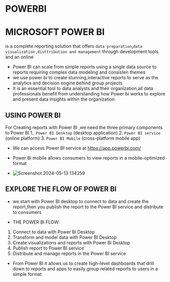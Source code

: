 # POWERBI

# MICROSOFT POWER BI

is a complete reporting solution that offers ``data preparation``,``data visualization`` ,``disttribution and management`` through development tools and an online

* Power BI can scale from simple reports using a single data source to reports requiring complex data modeling and consisten themes
* we use power bi to create stunning,interactive reports to serve as the analytics and decision engine behind group projects
* It is an essential tool to data analysts and their organization,all data professionals benefit from understanding how Power bi works to explore and present data insights within the organization

## USING POWER BI
For Creating reports with Power BI ,we need the three primary components to Power BI
1.`` Power BI Desktop`` (desktop application)
2. ``Power BI service`` (online platform)
3. ``Power BI Mobile`` (cross-platform mobile app)

* We can access Power BI service at https://app.powerbi.com/
* Power Bi mobile allows consumers to view reports in a mobile-optimized format

* ![Screenshot 2024-05-13 134259](https://github.com/BafanaMadume/POWERBI/assets/141032267/2549b0ae-62f5-4895-a7c8-e5707aa8c7d7)

## EXPLORE THE FLOW OF POWER BI
* we start with Power BI desktop to connect to data and create the report,then you publish the report to the Power BI service and distribute to consumers

* THE POWER BI FLOW:
1. Connect to data with Power Bi Desktop
2. Transform and model data with Power BI Desktop
3. Create visualizations and reports with Power Bi Desktop
4. Publish report to Power BI service
5. Distribute and manage reports in the Power BI service

* From Power BI it allows us to create high-level dashboards that drill down to reports and apps to easily group related reports to users in a simple format
